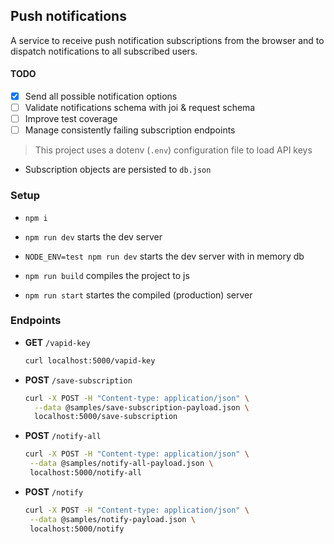 ## Push notifications

A service to receive push notification subscriptions from the browser and to dispatch notifications to all subscribed users.

#### TODO

- [x] Send all possible notification options
- [ ] Validate notifications schema with joi & request schema
- [ ] Improve test coverage
- [ ] Manage consistently failing subscription endpoints

> This project uses a dotenv (`.env`) configuration file to load API keys

- Subscription objects are persisted to `db.json`

### Setup

- `npm i`
- `npm run dev` starts the dev server
- `NODE_ENV=test npm run dev` starts the dev server with in memory db

- `npm run build` compiles the project to js
- `npm run start` startes the compiled (production) server

### Endpoints

- **GET** `/vapid-key`

  ```sh
  curl localhost:5000/vapid-key
  ```

- **POST** `/save-subscription`

  ```sh
  curl -X POST -H "Content-type: application/json" \
    --data @samples/save-subscription-payload.json \
    localhost:5000/save-subscription
  ```

- **POST** `/notify-all`

  ```sh
  curl -X POST -H "Content-type: application/json" \
   --data @samples/notify-all-payload.json \
   localhost:5000/notify-all
  ```

- **POST** `/notify`

  ```sh
  curl -X POST -H "Content-type: application/json" \
   --data @samples/notify-payload.json \
   localhost:5000/notify
  ```
